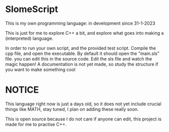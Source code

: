 # SlomeScript

This is my own programming language:
in development since 31-1-2023

This is just for me to explore C++ a bit, and explore what goes into making a (interpreted) language.

In order to run your own script, and the provided test script. Compile the cpp file, and open the executable. By default it should open the "main.sls" file. you can edit this in the source code.
Edit the sls file and watch the magic happen! A documentation is not yet made, so study the structure if you want to make something cool

# NOTICE

This language right now is just a days old, so it does not yet include crucial things like MATH, stay tuned, I plan on adding these really soon.

This is open source because I do not care if anyone can edit, this project is made for me to practise C++.
